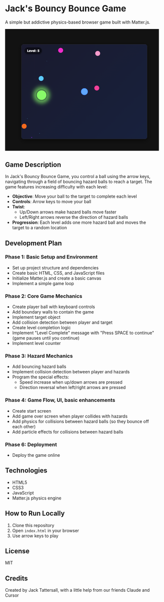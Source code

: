# Jack's Bouncy Bounce Game

A simple but addictive physics-based browser game built with Matter.js.

![Game Screenshot](assets/game-screenshot.png)

## Game Description

In Jack's Bouncy Bounce Game, you control a ball using the arrow keys, navigating through a field of bouncing hazard balls to reach a target. The game features increasing difficulty with each level:

- **Objective**: Move your ball to the target to complete each level
- **Controls**: Arrow keys to move your ball
- **Twist**: 
  - Up/Down arrows make hazard balls move faster
  - Left/Right arrows reverse the direction of hazard balls
- **Progression**: Each level adds one more hazard ball and moves the target to a random location

## Development Plan

### Phase 1: Basic Setup and Environment
- Set up project structure and dependencies
- Create basic HTML, CSS, and JavaScript files
- Initialize Matter.js and create a basic canvas
- Implement a simple game loop

### Phase 2: Core Game Mechanics
- Create player ball with keyboard controls
- Add boundary walls to contain the game
- Implement target object
- Add collision detection between player and target
- Create level completion logic
- Implement "Level Complete" message with "Press SPACE to continue" (game pauses until you continue)
- Implement level counter

### Phase 3: Hazard Mechanics
- Add bouncing hazard balls
- Implement collision detection between player and hazards
- Program the special effects:
  - Speed increase when up/down arrows are pressed
  - Direction reversal when left/right arrows are pressed

### Phase 4: Game Flow, UI, basic enhancements
- Create start screen
- Add game over screen when player collides with hazards
- Add physics for collisions between hazard balls (so they bounce off each other)
- Add particle effects for collisions between hazard balls

### Phase 6: Deployment
- Deploy the game online

## Technologies
- HTML5
- CSS3
- JavaScript
- Matter.js physics engine

## How to Run Locally
1. Clone this repository
2. Open `index.html` in your browser
3. Use arrow keys to play

## License
MIT

## Credits
Created by Jack Tattersall, with a little help from our friends Claude and Cursor